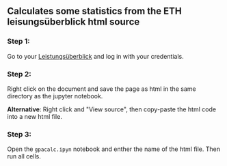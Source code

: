 ## Calculates some statistics from the ETH leisungsüberblick html source

### Step 1:
Go to your [Leistungsüberblick](https://www.lehrbetrieb.ethz.ch/myStudies/studLeistungsueberblick.view?clearRegId=true) and log in with your credentials.
### Step 2:
Right click on the document and save the page as html in the same directory as the jupyter notebook.

**Alternative**: Right click and "View source", then copy-paste the html code into a new html file.
### Step 3: 
Open the `gpacalc.ipyn` notebook and enther the name of the html file. Then run all cells.
